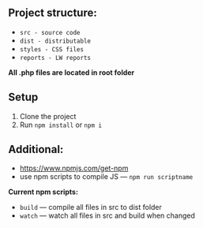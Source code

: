 Project structure:
-
- `src - source code`
- `dist - distributable`
- `styles - CSS files`
- `reports - LW reports`

**All .php files are located in root folder**

Setup
-
1. Clone the project
2. Run `npm install` or `npm i`

Additional:
-
- https://www.npmjs.com/get-npm
- use npm scripts to compile JS — `npm run scriptname`

**Current npm scripts:**
- `build` — compile all files in src to dist folder
- `watch` — watch all files in src and build when changed

